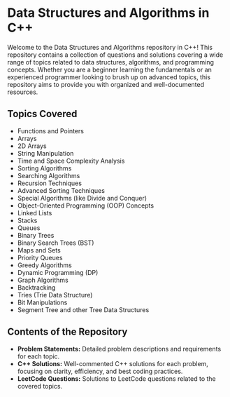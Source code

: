 # Data Structures and Algorithms in C++

<p>Welcome to the Data Structures and Algorithms repository in C++! This repository contains a collection of questions and solutions covering a wide range of topics related to data structures, algorithms, and programming concepts. Whether you are a beginner learning the fundamentals or an experienced programmer looking to brush up on advanced topics, this repository aims to provide you with organized and well-documented resources.</p>

<h2>Topics Covered</h2>
<ul>
  <li>Functions and Pointers</li>
  <li>Arrays</li>
  <li>2D Arrays</li>
  <li>String Manipulation</li>
  <li>Time and Space Complexity Analysis</li>
  <li>Sorting Algorithms</li>
  <li>Searching Algorithms</li>
  <li>Recursion Techniques</li>
  <li>Advanced Sorting Techniques</li>
  <li>Special Algorithms (like Divide and Conquer)</li>
  <li>Object-Oriented Programming (OOP) Concepts</li>
  <li>Linked Lists</li>
  <li>Stacks</li>
  <li>Queues</li>
  <li>Binary Trees</li>
  <li>Binary Search Trees (BST)</li>
  <li>Maps and Sets</li>
  <li>Priority Queues</li>
  <li>Greedy Algorithms</li>
  <li>Dynamic Programming (DP)</li>
  <li>Graph Algorithms</li>
  <li>Backtracking</li>
  <li>Tries (Trie Data Structure)</li>
  <li>Bit Manipulations</li>
  <li>Segment Tree and other Tree Data Structures</li>
</ul>

<h2>Contents of the Repository</h2>
<ul>
  <li><strong>Problem Statements:</strong> Detailed problem descriptions and requirements for each topic.</li>
  <li><strong>C++ Solutions:</strong> Well-commented C++ solutions for each problem, focusing on clarity, efficiency, and best coding practices.</li>
  <li><strong>LeetCode Questions:</strong> Solutions to LeetCode questions related to the covered topics.</li>
</ul>